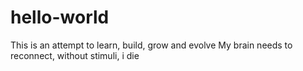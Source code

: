# hello-world
This is an attempt to learn, build, grow and evolve
My brain needs to reconnect, without stimuli, i die
